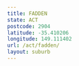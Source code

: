 ```yaml
---
title: FADDEN
state: ACT
postcode: 2904
latitude: -35.410206
longitude: 149.111402
url: /act/fadden/
layout: suburb
---
```

